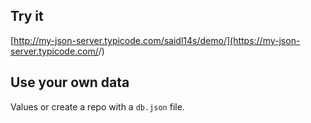 ## Try it

[http://my-json-server.typicode.com/saidl14s/demo/](https://my-json-server.typicode.com/<user>/<repo>)

## Use your own data

Values or create a repo with a `db.json` file.
